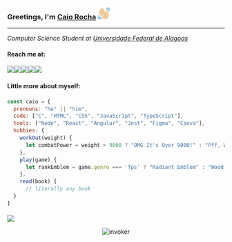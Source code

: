 ### Greetings, I'm [Caio Rocha](https://github.com/invocador)  <img src="https://github.com/Invocador/Invocador/blob/main/assets/waving.svg" alt="" height="28" width="28">

<hr></hr>
<p><em>Computer Science Student at <a href="ufal.br/">Universidade Federal de Alagoas</a></em></p>


#### Reach me at: 
 
<div style="display: flex; flex-direction: row;" valign="top">
  <a href="https://github.com/invocador"> <img src="https://skillicons.dev/icons?i=github"/> </a>
  <a href="https://codepen.io/theinvocador"> <img src="https://skillicons.dev/icons?i=codepen"/> </a>
  <a href="https://discord.com/"> <img src="https://skillicons.dev/icons?i=discord"/> </a>
  <a href="https://linkedin.com/"> <img src="https://skillicons.dev/icons?i=linkedin"/> </a>
  <a href="https://twitter.com/"> <img src="https://skillicons.dev/icons?i=twitter"/> </a>  
</div>

#### Little more about myself:

```javascript
const caio = {
  pronouns: "he" || "him",
  code: ["C", "HTML", "CSS", "JavaScript", "TypeScript"],
  tools: ["Node", "React", "Angular", "Jest", "Figma", "Canva"],
  hobbies: {
    workOut(weight) {
      let combatPower = weight > 9000 ? "OMG It's Over 9000!" : "Pff, Weak as Krillin";
    },
    play(game) {
      let rankEmblem = game.genre === 'fps' ? "Radiant Emblem" : "Wood Emblem";
    },
    read(book) {
      // literally any book
  }
}
```

#### 

<p align="center" style="display: flex; flex-direction: row;" valign="top">
  <img src="https://skillicons.dev/icons?i=c,html,css,js,ts,react,angular,jest,nodejs,figma" />
</p>




<div align="center">
<img src="https://media.giphy.com/media/tELArYrjvRPb6Q7yeG/giphy.gif" width="350" alt="invoker">
</div>

